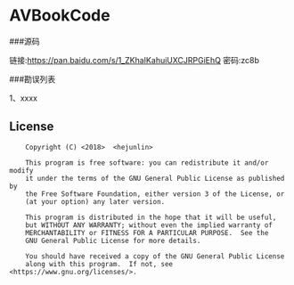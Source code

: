 # AVBookCode

###源码

链接:https://pan.baidu.com/s/1_ZKhaIKahuiUXCJRPGiEhQ  密码:zc8b

###勘误列表

1、xxxx

License
--------
```
    Copyright (C) <2018>  <hejunlin>

    This program is free software: you can redistribute it and/or modify
    it under the terms of the GNU General Public License as published by
    the Free Software Foundation, either version 3 of the License, or
    (at your option) any later version.

    This program is distributed in the hope that it will be useful,
    but WITHOUT ANY WARRANTY; without even the implied warranty of
    MERCHANTABILITY or FITNESS FOR A PARTICULAR PURPOSE.  See the
    GNU General Public License for more details.

    You should have received a copy of the GNU General Public License
    along with this program.  If not, see <https://www.gnu.org/licenses/>.
```
